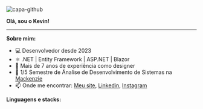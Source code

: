 ![capa-github](https://github.com/user-attachments/assets/ade702ca-3811-41eb-8390-43291544fd74)

**Olá, sou o Kevin!**

* * *

**Sobre mim:**
- 💻 Desenvolvedor desde 2023
- ⚛️ .NET | Entity Framework | ASP.NET | Blazor
- 🚀 Mais de 7 anos de experiência como designer
- 📝 1/5 Semestre de Ánalise de Desenvolvimento de Sistemas na [Mackenzie](https://www.mackenzie.br/)
- 📫 Onde me encontrar: [Meu site](https://kevinbarbosa.net/), [Linkedin](https://www.linkedin.com/in/kevinbbarbosa/), [Instagram](instagram.com/kevinbbarbosa/)



**Linguagens e stacks:**
